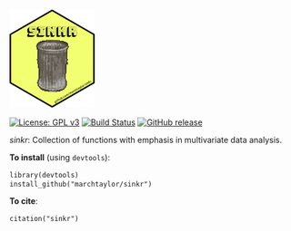 <img src= "hexSticker/hexSticker_sinkr.png" width="150">

[![License: GPL v3](https://img.shields.io/badge/License-GPL%20v3-blue.svg)](http://www.gnu.org/licenses/gpl-3.0)
[![Build Status](https://app.travis-ci.com/marchtaylor/sinkr.svg?branch=master)](https://app.travis-ci.com/marchtaylor/sinkr)
[![GitHub release](https://img.shields.io/github/release/marchtaylor/sinkr.svg)](https://github.com/marchtaylor/sinkr/releases)


*sinkr*: Collection of functions with emphasis in multivariate data analysis.

**To install** (using `devtools`):
```
library(devtools)
install_github("marchtaylor/sinkr")
```

**To cite**:
```
citation("sinkr") 
```

